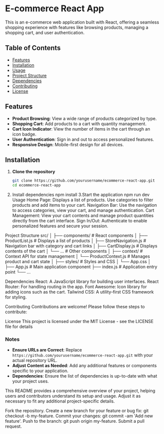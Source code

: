 # E-commerce React App

This is an e-commerce web application built with React, offering a seamless shopping experience with features like browsing products, managing a shopping cart, and user authentication.

## Table of Contents

- [Features](#features)
- [Installation](#installation)
- [Usage](#usage)
- [Project Structure](#project-structure)
- [Dependencies](#dependencies)
- [Contributing](#contributing)
- [License](#license)

## Features

- **Product Browsing**: View a wide range of products categorized by type.
- **Shopping Cart**: Add products to a cart with quantity management.
- **Cart Icon Indicator**: View the number of items in the cart through an icon badge.
- **User Authentication**: Sign in and out to access personalized features.
- **Responsive Design**: Mobile-first design for all devices.

## Installation

1. **Clone the repository**

   ```bash
   git clone https://github.com/yourusername/ecommerce-react-app.git
   cd ecommerce-react-app
2. Install dependencies
    npm install
3.Start the application
  npm run dev
Usage
Home Page: Displays a list of products. Use categories to filter products and add items to your cart.
Navigation Bar: Use the navigation to access categories, view your cart, and manage authentication.
Cart Management: View your cart contents and manage product quantities directly from the cart interface.
Sign In/Out: Authenticate to enable personalized features and secure your session.

Project Structure
src/
│
├── components/            # React components
│   ├── ProductList.js     # Displays a list of products
│   ├── StoreNavigation.js # Navigation bar with category and cart links
│   ├── CartDisplay.js     # Displays contents of the cart
│   └── ...                # Other components
│
├── context/               # Context API for state management
│   └── ProductContext.js  # Manages product and cart state
│
├── styles/                # Styles and CSS
│   └── App.css
│
├── App.js                 # Main application component
├── index.js               # Application entry point
└── ...

Dependencies
React: A JavaScript library for building user interfaces.
React Router: For handling routing in the app.
Font Awesome: Icon library for adding icons such as the cart.
Tailwind CSS: A utility-first CSS framework for styling.

Contributing
Contributions are welcome! Please follow these steps to contribute:

License
This project is licensed under the MIT License - see the LICENSE file for details

### Notes

- **Ensure URLs are Correct**: Replace `https://github.com/yourusername/ecommerce-react-app.git` with your actual repository URL.
- **Adjust Content as Needed**: Add any additional features or components specific to your application.
- **Dependencies**: Ensure the list of dependencies is up-to-date with what your project uses.

This README provides a comprehensive overview of your project, helping users and contributors understand its setup and usage. Adjust it as necessary to fit any additional project-specific details.


Fork the repository.
Create a new branch for your feature or bug fix: git checkout -b my-feature.
Commit your changes: git commit -am 'Add new feature'.
Push to the branch: git push origin my-feature.
Submit a pull request.

